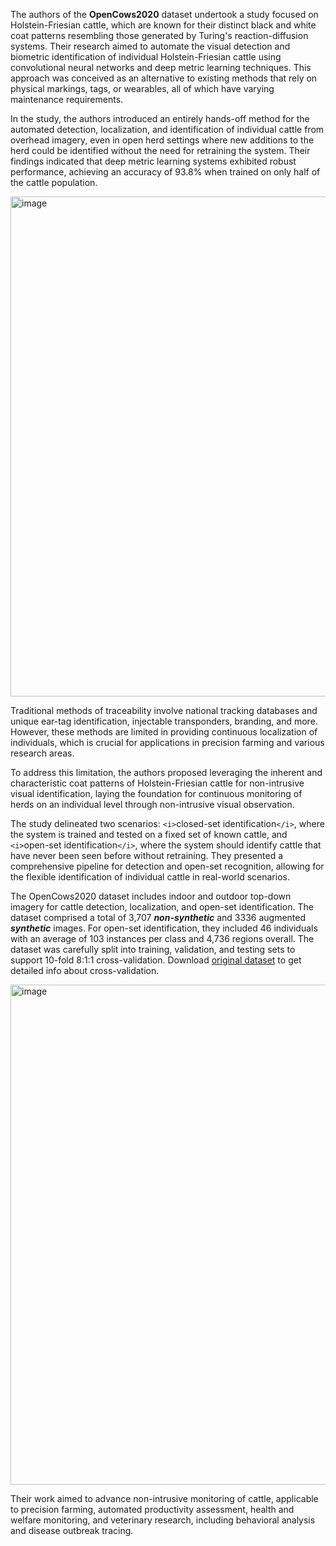 The authors of the **OpenCows2020** dataset undertook a study focused on Holstein-Friesian cattle, which are known for their distinct black and white coat patterns resembling those generated by Turing's reaction-diffusion systems. Their research aimed to automate the visual detection and biometric identification of individual Holstein-Friesian cattle using convolutional neural networks and deep metric learning techniques. This approach was conceived as an alternative to existing methods that rely on physical markings, tags, or wearables, all of which have varying maintenance requirements.

In the study, the authors introduced an entirely hands-off method for the automated detection, localization, and identification of individual cattle from overhead imagery, even in open herd settings where new additions to the herd could be identified without the need for retraining the system. Their findings indicated that deep metric learning systems exhibited robust performance, achieving an accuracy of 93.8% when trained on only half of the cattle population.

<img src="https://github.com/supervisely/supervisely/assets/78355358/403d9387-b3b0-4e39-a6db-3fc982922619" alt="image" width="800">

Traditional methods of traceability involve national tracking databases and unique ear-tag identification, injectable transponders, branding, and more. However, these methods are limited in providing continuous localization of individuals, which is crucial for applications in precision farming and various research areas.

To address this limitation, the authors proposed leveraging the inherent and characteristic coat patterns of Holstein-Friesian cattle for non-intrusive visual identification, laying the foundation for continuous monitoring of herds on an individual level through non-intrusive visual observation.

The study delineated two scenarios: `<i>`closed-set identification`</i>`, where the system is trained and tested on a fixed set of known cattle, and `<i>`open-set identification`</i>`, where the system should identify cattle that have never been seen before without retraining. They presented a comprehensive pipeline for detection and open-set recognition, allowing for the flexible identification of individual cattle in real-world scenarios.

The OpenCows2020 dataset includes indoor and outdoor top-down imagery for cattle detection, localization, and open-set identification. The dataset comprised a total of 3,707 ***non-synthetic*** and 3336 augmented ***synthetic*** images. For open-set identification, they included 46 individuals with an average of 103 instances per class and 4,736 regions overall. The dataset was carefully split into training, validation, and testing sets to support 10-fold 8:1:1 cross-validation. Download [original dataset](https://data.bris.ac.uk/data/dataset/10m32xl88x2b61zlkkgz3fml17) to get detailed info about cross-validation.

<img src="https://github.com/supervisely/supervisely/assets/78355358/33f1a827-36cf-4fa2-8434-a482399647cd" alt="image" width="800">

Their work aimed to advance non-intrusive monitoring of cattle, applicable to precision farming, automated productivity assessment, health and welfare monitoring, and veterinary research, including behavioral analysis and disease outbreak tracing.
